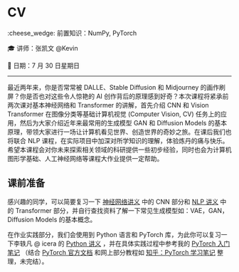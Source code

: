 # CV

:cheese_wedge: 前置知识：NumPy, PyTorch

:mortar_board: 讲师：张凯文 @Kevin

:date: 日期：7 月 30 日星期日

---

最近两年来，你是否常常被 DALLE、Stable Diffusion 和 Midjourney 的画作刷屏？你是否也对这些令人惊艳的 AI 创作背后的原理感到好奇？本次课程将紧承前两次课对基本神经网络和 Transformer 的讲解，首先介绍 CNN 和 Vision Transformer 在图像分类等基础计算机视觉 (Computer Vision, CV) 任务上的应用，然后为大家介绍近年来最常用的生成模型 GAN 和 Diffusion Models 的基本原理，带领大家进行一场让计算机看见世界、创造世界的奇妙之旅。在课后我们也将联合 NLP 课程，在实际项目中加深对所学知识的理解，体验炼丹的痛与快乐。希望本课程会对你未来探索相关领域的科研提供一些初步经验，同时也会为计算机图形学基础、人工神经网络等课程大作业提供一定帮助。

## 课前准备

感兴趣的同学，可以简要复习一下 [神经网络讲义](/pdfs/torch.pdf) 中的 CNN 部分和 [NLP 讲义](/pdfs/nlp.pdf) 中的 Transformer 部分，并自行查找资料了解一下常见生成模型如：VAE，GAN，Diffusion Models 的基本概念。

在作业实践部分，我们会使用到 Python 语言和 PyTorch 库，为此你可以复习一下李轶凡 @ icera 的 [Python 讲义](/pdfs/python-handout.pdf) ，并在具体实践过程中参考我的 [PyTorch 入门笔记](/pdfs/PyTorch-Kevin.pdf) （结合 [PyTorch 官方文档](https://pytorch.org/docs/stable/index.html) 和网上部分教程如 [知乎：PyTorch 学习笔记](https://zhuanlan.zhihu.com/p/265394674/) 整理，未完结）。